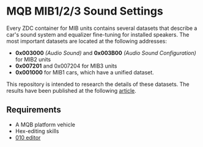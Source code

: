 # MQB MIB1/2/3 Sound Settings

Every ZDC container for MIB units contains several datasets that describe a car's sound system and equalizer fine-tuning for installed speakers. The most important datasets are located at the following addresses:

-   **0x003000** _(Audio Sound)_ and **0x003B00** _(Audio Sound Configuration)_ for MIB2 units
-   **0x007201** and 0x007204 for MIB3 units
-   **0x001000** for MIB1 cars, which have a unified dataset.

This repository is intended to research the details of these datasets. The results have been published at the following [article](https://mqb-blog.com/en/2022/02/21/sound-dataset/).

## Requirements

-   A MQB platform vehicle
-   Hex-editing skills
-   [010 editor](https://www.sweetscape.com/010editor/)
